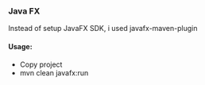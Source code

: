 ### Java FX

Instead of setup JavaFX SDK, i used javafx-maven-plugin


#### Usage:
- Copy project
- mvn clean javafx:run
 
